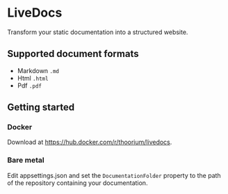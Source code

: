 # LiveDocs

Transform your static documentation into a structured website.

## Supported document formats

- Markdown `.md`
- Html `.html`
- Pdf `.pdf`

## Getting started

### Docker

Download at <https://hub.docker.com/r/thoorium/livedocs>.

### Bare metal

Edit appsettings.json and set the `DocumentationFolder` property to the path of the repository containing your documentation.
